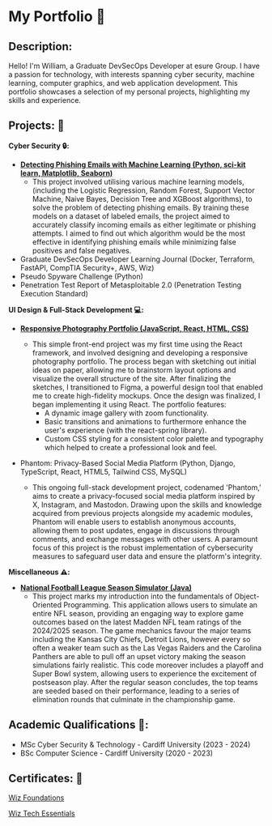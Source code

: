 # My Portfolio :page_facing_up:

## Description:
Hello! I'm William, a Graduate DevSecOps Developer at esure Group. I have a passion for technology, with interests spanning cyber security, machine learning, computer graphics, and web application development. This portfolio showcases a selection of my personal projects, highlighting my skills and experience.

## Projects: :file_folder:

**Cyber Security :lock::**
* [**Detecting Phishing Emails with Machine Learning (Python, sci-kit learn, Matplotlib, Seaborn)**](https://github.com/wlshepherd/My_Portfolio/blob/main/PhishingDetection.ipynb)
  * This project involved utilising various machine learning models, (including the Logistic Regression, Random Forest, Support Vector Machine, Naive Bayes, Decision Tree and XGBoost algorithms), to solve the problem of detecting phishing emails. By training these models on a dataset of labeled emails, the project aimed to accurately classify incoming emails as either legitimate or phishing attempts. I aimed to find out which algorithm would be the most effective in identifying phishing emails while minimizing false positives and false negatives.
* Graduate DevSecOps Developer Learning Journal (Docker, Terraform, FastAPI, CompTIA Security+, AWS, Wiz)
* Pseudo Spyware Challenge (Python)
* Penetration Test Report of Metasploitable 2.0 (Penetration Testing Execution Standard)
       
**UI Design & Full-Stack Development :computer::**
* [**Responsive Photography Portfolio (JavaScript, React, HTML, CSS)**](https://wlshepherd.github.io/react-first-project/)
     * This simple front-end project was my first time using the React framework, and involved designing and developing a responsive photography portfolio. The process began with sketching out initial ideas on paper, allowing me to brainstorm layout options and visualize the overall structure of the site. After finalizing the sketches, I transitioned to Figma, a powerful design tool that enabled me to create high-fidelity mockups. Once the design was finalized, I began implementing it using React. The portfolio features:
       * A dynamic image gallery with zoom functionality.
       * Basic transitions and animations to furthermore enhance the user's experience (with the react-spring library).
       * Custom CSS styling for a consistent color palette and typography which helped to create a professional look and feel.

* Phantom: Privacy-Based Social Media Platform (Python, Django, TypeScript, React, HTML5, Tailwind CSS, MySQL)
    * This ongoing full-stack development project, codenamed 'Phantom,' aims to create a privacy-focused social media platform inspired by X, Instagram, and Mastodon. Drawing upon the skills and knowledge acquired from previous projects alongside my academic modules, Phantom will enable users to establish anonymous accounts, allowing them to post updates, engage in discussions through comments, and exchange messages with other users. A paramount focus of this project is the robust implementation of cybersecurity measures to safeguard user data and ensure the platform's integrity.

**Miscellaneous :warning::**
* [**National Football League Season Simulator (Java)**](https://github.com/wlshepherd/NFL-J-Project/tree/master/src)
    * This project marks my introduction into the fundamentals of Object-Oriented Programming. This application allows users to simulate an entire NFL season, providing an engaging way to explore game outcomes based on the latest Madden NFL team ratings of the 2024/2025 season. The game mechanics favour the major teams including the Kansas City Chiefs, Detroit Lions, however every so often a weaker team such as the Las Vegas Raiders and the Carolina Panthers are able to pull off an upset victory making the season simulations fairly realistic. This code moreover includes a playoff and Super Bowl system, allowing users to experience the excitement of postseason play. After the regular season concludes, the top teams are seeded based on their performance, leading to a series of elimination rounds that culminate in the championship game.
 
## Academic Qualifications :school::
* MSc Cyber Security & Technology - Cardiff University (2023 - 2024)
* BSc Computer Science - Cardiff University (2020 - 2023)

## Certificates: :page_with_curl:
[Wiz Foundations](https://github.com/wlshepherd/Portfolio/blob/main/certificate-c2fme7mgesho-1742920080.pdf)

[Wiz Tech Essentials](https://github.com/wlshepherd/Portfolio/blob/main/certificate-c2fme7mgesho-1742920080.pdf)


